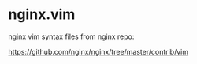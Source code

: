# nginx.vim
nginx vim syntax files from nginx repo:

https://github.com/nginx/nginx/tree/master/contrib/vim

